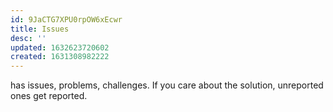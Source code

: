 ```yaml
---
id: 9JaCTG7XPU0rpOW6xEcwr
title: Issues
desc: ''
updated: 1632623720602
created: 1631308982222
---
```

has issues, problems, challenges. If you care about the solution, unreported ones get reported.
